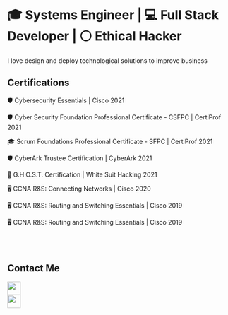 # :mortar_board: Systems Engineer | :computer: Full Stack Developer | :white_circle: Ethical Hacker

I love design and deploy technological solutions to improve  business



## Certifications

🛡️ Cybersecurity Essentials | Cisco 2021

🛡️ Cyber Security Foundation Professional Certificate - CSFPC | CertiProf 2021

🎓 Scrum Foundations Professional Certificate - SFPC | CertiProf 2021

🛡️ CyberArk Trustee Certification | CyberArk 2021

👻 G.H.O.S.T. Certification | White Suit Hacking 2021

🖥️ CCNA R&S: Connecting Networks  | Cisco 2020

🖥️ CCNA R&S: Routing and Switching Essentials | Cisco 2019

🖥️ CCNA R&S: Routing and Switching Essentials | Cisco 2019

<br>
<br>

## Contact Me
<a href="https://jorgesalgado.com.mx" style="display: flex; align-itens: center;"><img src="https://jorgesalgado.com.mx/favicon.jpg" height="30"></a>
<a href="https://www.linkedin.com/in/jorge-salgado7" style="display: flex; align-itens: center;"><img src="https://static-exp1.licdn.com/sc/h/al2o9zrvru7aqj8e1x2rzsrca" height="30"></a>
